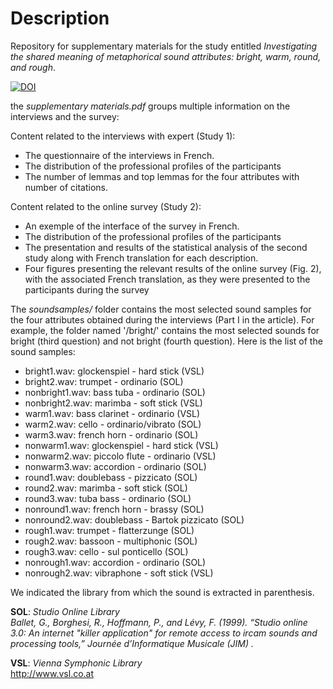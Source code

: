 # Description
Repository for supplementary materials for the study entitled *Investigating the shared meaning of metaphorical sound attributes: bright, warm, round, and rough*. 

[![DOI](https://zenodo.org/badge/DOI/10.5281/zenodo.5947036.svg)](https://doi.org/10.5281/zenodo.5947036)

the *supplementary materials.pdf* groups multiple information on the interviews and the survey:

Content related to the interviews with expert (Study 1):
- The questionnaire of the interviews in French.
- The distribution of the professional profiles of the participants
- The number of lemmas and top lemmas for the four attributes with number of citations. 

Content related to the online survey (Study 2):
- An exemple of the interface of the survey in French.
- The distribution of the professional profiles of the participants
- The presentation and results of the statistical analysis of the second study along with French translation for each description.
- Four figures presenting the relevant results of the online survey (Fig. 2), with the associated French translation, as they were presented to the participants during the survey



The *soundsamples/* folder contains the most selected sound samples for the four attributes obtained during the interviews (Part I in the article). For example, the folder named '/bright/' contains the most selected sounds for bright (third question) and not bright (fourth question).
Here is the list of the sound samples:
- bright1.wav: glockenspiel - hard stick (VSL)
- bright2.wav: trumpet - ordinario (SOL)
- nonbright1.wav: bass tuba - ordinario (SOL)
- nonbright2.wav: marimba - soft stick (VSL)
- warm1.wav: bass clarinet - ordinario (VSL)
- warm2.wav: cello - ordinario/vibrato (SOL)
- warm3.wav: french horn - ordinario (SOL)
- nonwarm1.wav: glockenspiel - hard stick (VSL)
- nonwarm2.wav: piccolo flute - ordinario (VSL)
- nonwarm3.wav: accordion - ordinario (SOL)
- round1.wav: doublebass - pizzicato (SOL)
- round2.wav: marimba - soft stick (SOL)
- round3.wav: tuba bass - ordinario (SOL)
- nonround1.wav: french horn - brassy (SOL)
- nonround2.wav: doublebass - Bartok pizzicato (SOL)
- rough1.wav: trumpet - flatterzunge (SOL)
- rough2.wav: bassoon - multiphonic (SOL)
- rough3.wav: cello - sul ponticello (SOL)
- nonrough1.wav: accordion - ordinario (SOL)
- nonrough2.wav: vibraphone - soft stick (VSL)

We indicated the library from which the sound is extracted in parenthesis. <br>

**SOL**: *Studio Online Library* <br>
*Ballet, G., Borghesi, R., Hoffmann, P., and Lévy, F. (1999). “Studio online 3.0:  An internet "killer application" for remote access to ircam sounds and processing tools,”  Journée d’Informatique Musicale (JIM) .*

**VSL**: *Vienna Symphonic Library*<br>
http://www.vsl.co.at




